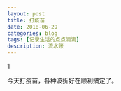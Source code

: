 ```yaml
---
layout: post
title: 打疫苗
date: 2018-06-29
categories: blog
tags: [记录生活的点点滴滴]
description: 流水账
---
```


1 

今天打疫苗，各种波折好在顺利搞定了。






